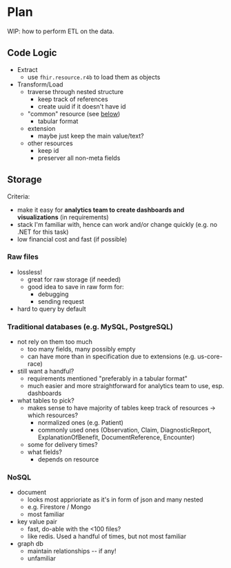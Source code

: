# Plan

WIP: how to perform ETL on the data.

## Code Logic

-   Extract
    -   use `fhir.resource.r4b` to load them as objects
-   Transform/Load
    -   traverse through nested structure
        -   keep track of references
        -   create uuid if it doesn't have id
    -   "common" resource (see [below](#Storage))
        -   tabular format
    -   extension
        -   maybe just keep the main value/text?
    -   other resources
        -   keep id
        -   preserver all non-meta fields

## Storage

Criteria:

-   make it easy for **analytics team to create dashboards and visualizations** (in requirements)
-   stack I'm familiar with, hence can work and/or change quickly (e.g. no .NET for this task)
-   low financial cost and fast (if possible)

### Raw files

-   lossless!
    -   great for raw storage (if needed)
    -   good idea to save in raw form for:
        -   debugging
        -   sending request
-   hard to query by default

### Traditional databases (e.g. MySQL, PostgreSQL)

-   not rely on them too much
    -   too many fields, many possibly empty
    -   can have more than in specification due to extensions (e.g. us-core-race)
-   still want a handful?
    -   requirements mentioned "preferably in a tabular format"
    -   much easier and more straightforward for analytics team to use, esp. dashboards
-   what tables to pick?
    -   makes sense to have majority of tables keep track of resources -> which resources?
        -   normalized ones (e.g. Patient)
        -   commonly used ones (Observation, Claim, DiagnosticReport, ExplanationOfBenefit, DocumentReference, Encounter)
    -   some for delivery times?
    -   what fields?
        -   depends on resource

### NoSQL

-   document
    -   looks most apprioriate as it's in form of json and many nested
    -   e.g. Firestore / Mongo
    -   most familiar
-   key value pair
    -   fast, do-able with the <100 files?
    -   like redis. Used a handful of times, but not most familiar
-   graph db
    -   maintain relationships -- if any!
    -   unfamiliar
